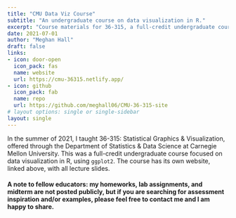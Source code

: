 ```yaml
---
title: "CMU Data Viz Course"
subtitle: "An undergraduate course on data visualization in R."
excerpt: "Course materials for 36-315, a full-credit undergraduate course at Carnegie Mellon University on data visualization in R."
date: 2021-07-01
author: "Meghan Hall"
draft: false
links:
- icon: door-open
  icon_pack: fas
  name: website
  url: https://cmu-36315.netlify.app/
- icon: github
  icon_pack: fab
  name: repo
  url: https://github.com/meghall06/CMU-36-315-site
# layout options: single or single-sidebar
layout: single
---
```


In the summer of 2021, I taught 36-315: Statistical Graphics & Visualization, offered through the Department of Statistics & Data Science at Carnegie Mellon University. This was a full-credit undergraduate course focused on data visualization in R, using `ggplot2`. The course has its own website, linked above, with all lecture slides.

#### A note to fellow educators: my homeworks, lab assignments, and midterm are not posted publicly, but if you are searching for assessment inspiration and/or examples, please feel free to contact me and I am happy to share.
